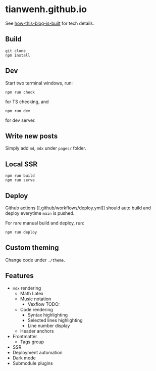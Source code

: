 # tianwenh.github.io

See [how-this-blog-is-built](https://tianwenh.github.io/how-this-blog-is-built) for tech details.

## Build

```
git clone
npm install
```

## Dev

Start two terminal windows, run:

```
npm run check
```

for TS checking,
and

```
npm run dev
```

for dev server.

## Write new posts

Simply add `md`, `mdx` under `pages/` folder.

## Local SSR

```
npm run build
npm run serve
```

## Deploy

Github actions [[.github/workflows/deploy.yml]] should auto build and deploy everytime `main` is pushed.

For rare manual build and deploy, run:

```
npm run deploy
```

## Custom theming

Change code under `./theme`.

## Features

- `mdx` rendering
  - Math Latex
  - Music notation
    - Vexflow TODO:
  - Code rendering
    - Syntax highlighting
    - Selected lines highlighting
    - Line number display
  - Header anchors
- Frontmatter
  - Tags group
- SSR
- Deployment automation
- Dark mode
- Submodule plugins
